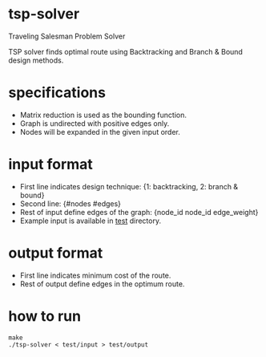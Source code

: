 # tsp-solver
Traveling Salesman Problem Solver

TSP solver finds optimal route using Backtracking and Branch & Bound design methods.

# specifications
* Matrix reduction is used as the bounding function.
* Graph is undirected with positive edges only.
* Nodes will be expanded in the given input order.

# input format
* First line indicates design technique: {1: backtracking, 2: branch & bound}
* Second line: {#nodes #edges}
* Rest of input define edges of the graph: {node_id node_id edge_weight}
* Example input is available in [test](https://github.com/eckucukoglu/tsp-solver/test) directory.

# output format
* First line indicates minimum cost of the route.
* Rest of output define edges in the optimum route.

# how to run
```
make
./tsp-solver < test/input > test/output
```

